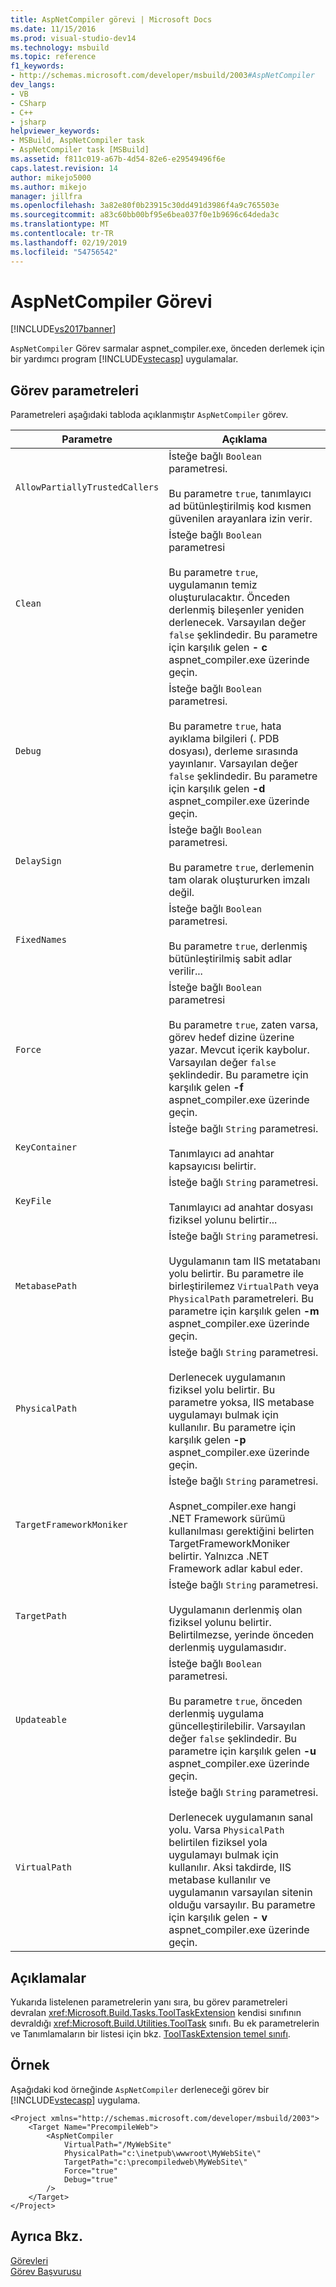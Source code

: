 ```yaml
---
title: AspNetCompiler görevi | Microsoft Docs
ms.date: 11/15/2016
ms.prod: visual-studio-dev14
ms.technology: msbuild
ms.topic: reference
f1_keywords:
- http://schemas.microsoft.com/developer/msbuild/2003#AspNetCompiler
dev_langs:
- VB
- CSharp
- C++
- jsharp
helpviewer_keywords:
- MSBuild, AspNetCompiler task
- AspNetCompiler task [MSBuild]
ms.assetid: f811c019-a67b-4d54-82e6-e29549496f6e
caps.latest.revision: 14
author: mikejo5000
ms.author: mikejo
manager: jillfra
ms.openlocfilehash: 3a82e80f0b23915c30dd491d3986f4a9c765503e
ms.sourcegitcommit: a83c60bb00bf95e6bea037f0e1b9696c64deda3c
ms.translationtype: MT
ms.contentlocale: tr-TR
ms.lasthandoff: 02/19/2019
ms.locfileid: "54756542"
---
```

# <a name="aspnetcompiler-task"></a>AspNetCompiler Görevi
[!INCLUDE[vs2017banner](../includes/vs2017banner.md)]

  
`AspNetCompiler` Görev sarmalar aspnet_compiler.exe, önceden derlemek için bir yardımcı program [!INCLUDE[vstecasp](../includes/vstecasp-md.md)] uygulamalar.  
  
## <a name="task-parameters"></a>Görev parametreleri  
 Parametreleri aşağıdaki tabloda açıklanmıştır `AspNetCompiler` görev.  
  
|Parametre|Açıklama|  
|---------------|-----------------|  
|`AllowPartiallyTrustedCallers`|İsteğe bağlı `Boolean` parametresi.<br /><br /> Bu parametre `true`, tanımlayıcı ad bütünleştirilmiş kod kısmen güvenilen arayanlara izin verir.|  
|`Clean`|İsteğe bağlı `Boolean` parametresi<br /><br /> Bu parametre `true`, uygulamanın temiz oluşturulacaktır. Önceden derlenmiş bileşenler yeniden derlenecek. Varsayılan değer `false` şeklindedir. Bu parametre için karşılık gelen **- c** aspnet_compiler.exe üzerinde geçin.|  
|`Debug`|İsteğe bağlı `Boolean` parametresi.<br /><br /> Bu parametre `true`, hata ayıklama bilgileri (. PDB dosyası), derleme sırasında yayınlanır. Varsayılan değer `false` şeklindedir. Bu parametre için karşılık gelen **-d** aspnet_compiler.exe üzerinde geçin.|  
|`DelaySign`|İsteğe bağlı `Boolean` parametresi.<br /><br /> Bu parametre `true`, derlemenin tam olarak oluştururken imzalı değil.|  
|`FixedNames`|İsteğe bağlı `Boolean` parametresi.<br /><br /> Bu parametre `true`, derlenmiş bütünleştirilmiş sabit adlar verilir...|  
|`Force`|İsteğe bağlı `Boolean` parametresi<br /><br /> Bu parametre `true`, zaten varsa, görev hedef dizine üzerine yazar. Mevcut içerik kaybolur. Varsayılan değer `false` şeklindedir. Bu parametre için karşılık gelen **-f** aspnet_compiler.exe üzerinde geçin.|  
|`KeyContainer`|İsteğe bağlı `String` parametresi.<br /><br /> Tanımlayıcı ad anahtar kapsayıcısı belirtir.|  
|`KeyFile`|İsteğe bağlı `String` parametresi.<br /><br /> Tanımlayıcı ad anahtar dosyası fiziksel yolunu belirtir...|  
|`MetabasePath`|İsteğe bağlı `String` parametresi.<br /><br /> Uygulamanın tam IIS metatabanı yolu belirtir. Bu parametre ile birleştirilemez `VirtualPath` veya `PhysicalPath` parametreleri. Bu parametre için karşılık gelen **-m** aspnet_compiler.exe üzerinde geçin.|  
|`PhysicalPath`|İsteğe bağlı `String` parametresi.<br /><br /> Derlenecek uygulamanın fiziksel yolu belirtir. Bu parametre yoksa, IIS metabase uygulamayı bulmak için kullanılır. Bu parametre için karşılık gelen **-p** aspnet_compiler.exe üzerinde geçin.|  
|`TargetFrameworkMoniker`|İsteğe bağlı `String` parametresi.<br /><br /> Aspnet_compiler.exe hangi .NET Framework sürümü kullanılması gerektiğini belirten TargetFrameworkMoniker belirtir. Yalnızca .NET Framework adlar kabul eder.|  
|`TargetPath`|İsteğe bağlı `String` parametresi.<br /><br /> Uygulamanın derlenmiş olan fiziksel yolunu belirtir. Belirtilmezse, yerinde önceden derlenmiş uygulamasıdır.|  
|`Updateable`|İsteğe bağlı `Boolean` parametresi.<br /><br /> Bu parametre `true`, önceden derlenmiş uygulama güncelleştirilebilir.  Varsayılan değer `false` şeklindedir. Bu parametre için karşılık gelen **-u** aspnet_compiler.exe üzerinde geçin.|  
|`VirtualPath`|İsteğe bağlı `String` parametresi.<br /><br /> Derlenecek uygulamanın sanal yolu. Varsa `PhysicalPath` belirtilen fiziksel yola uygulamayı bulmak için kullanılır. Aksi takdirde, IIS metabase kullanılır ve uygulamanın varsayılan sitenin olduğu varsayılır. Bu parametre için karşılık gelen **- v** aspnet_compiler.exe üzerinde geçin.|  
  
## <a name="remarks"></a>Açıklamalar  
 Yukarıda listelenen parametrelerin yanı sıra, bu görev parametreleri devralan <xref:Microsoft.Build.Tasks.ToolTaskExtension> kendisi sınıfının devraldığı <xref:Microsoft.Build.Utilities.ToolTask> sınıfı. Bu ek parametrelerin ve Tanımlamaların bir listesi için bkz. [ToolTaskExtension temel sınıfı](../msbuild/tooltaskextension-base-class.md).  
  
## <a name="example"></a>Örnek  
 Aşağıdaki kod örneğinde `AspNetCompiler` derleneceği görev bir [!INCLUDE[vstecasp](../includes/vstecasp-md.md)] uygulama.  
  
```  
<Project xmlns="http://schemas.microsoft.com/developer/msbuild/2003">  
    <Target Name="PrecompileWeb">  
        <AspNetCompiler  
            VirtualPath="/MyWebSite"  
            PhysicalPath="c:\inetpub\wwwroot\MyWebSite\"  
            TargetPath="c:\precompiledweb\MyWebSite\"  
            Force="true"  
            Debug="true"  
        />  
    </Target>  
</Project>  
```  
  
## <a name="see-also"></a>Ayrıca Bkz.  
 [Görevleri](../msbuild/msbuild-tasks.md)   
 [Görev Başvurusu](../msbuild/msbuild-task-reference.md)
